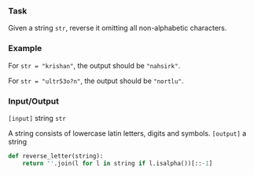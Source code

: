 ### Task

Given a string ```str```, reverse it omitting all non-alphabetic characters.
### Example

For ```str = "krishan"```, the output should be ```"nahsirk"```.

For ```str = "ultr53o?n"```, the output should be ```"nortlu"```.
### Input/Output

```[input]``` string ```str```

A string consists of lowercase latin letters, digits and symbols.
```[output]``` a string
```python
def reverse_letter(string):
    return ''.join(l for l in string if l.isalpha())[::-1]

```
